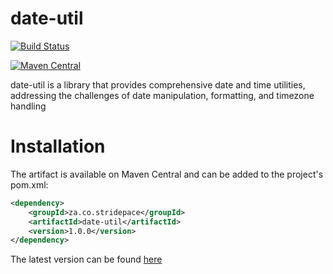date-util
==============

[![Build Status](https://api.travis-ci.com/perceivechuchu/date-util.svg?branch=main)](https://travis-ci.org/perceivechuchu/date-util)

[![Maven Central](https://maven-badges.herokuapp.com/maven-central/za.co.stridepace/date-util/badge.svg)](https://maven-badges.herokuapp.com/maven-central/com.smattme/date-util/badge.svg)

date-util is a library that provides comprehensive date and time utilities, addressing the challenges of date manipulation, formatting, and timezone handling

Installation
============
The artifact is available on Maven Central and can be added to the project's pom.xml:

```xml
<dependency>
    <groupId>za.co.stridepace</groupId>
    <artifactId>date-util</artifactId>
    <version>1.0.0</version>
</dependency>
```

The latest version can be found [here]()